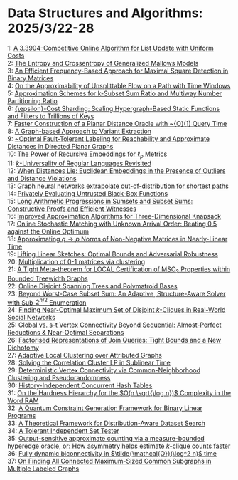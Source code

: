 # Data Structures and Algorithms: 2025/3/22-28  
1: [A 3.3904-Competitive Online Algorithm for List Update with Uniform Costs](https://doi.org/10.48550/arXiv.2503.17264)  
2: [The Entropy and Crossentropy of Generalized Mallows Models](https://doi.org/10.48550/arXiv.2503.17521)  
3: [An Efficient Frequency-Based Approach for Maximal Square Detection in Binary Matrices](https://doi.org/10.48550/arXiv.2503.18974)  
4: [On the Approximability of Unsplittable Flow on a Path with Time Windows](https://doi.org/10.48550/arXiv.2503.17802)  
5: [Approximation Schemes for k-Subset Sum Ratio and Multiway Number  Partitioning Ratio](https://doi.org/10.48550/arXiv.2503.18241)  
6: [{\epsilon}-Cost Sharding: Scaling Hypergraph-Based Static Functions and  Filters to Trillions of Keys](https://doi.org/10.48550/arXiv.2503.18397)  
7: [Faster Construction of a Planar Distance Oracle with \~{O}(1) Query Time](https://doi.org/10.48550/arXiv.2503.18425)  
8: [A Graph-based Approach to Variant Extraction](https://doi.org/10.48550/arXiv.2503.18472)  
9: [\~Optimal Fault-Tolerant Labeling for Reachability and Approximate  Distances in Directed Planar Graphs](https://doi.org/10.48550/arXiv.2503.18474)  
10: [The Power of Recursive Embeddings for $\ell_p$ Metrics](https://doi.org/10.48550/arXiv.2503.18508)  
11: [$k$-Universality of Regular Languages Revisited](https://doi.org/10.48550/arXiv.2503.18611)  
12: [When Distances Lie: Euclidean Embeddings in the Presence of Outliers and  Distance Violations](https://doi.org/10.48550/arXiv.2503.19093)  
13: [Graph neural networks extrapolate out-of-distribution for shortest paths](https://doi.org/10.48550/arXiv.2503.19173)  
14: [Privately Evaluating Untrusted Black-Box Functions](https://doi.org/10.48550/arXiv.2503.19268)  
15: [Long Arithmetic Progressions in Sumsets and Subset Sums: Constructive  Proofs and Efficient Witnesses](https://doi.org/10.48550/arXiv.2503.19299)  
16: [Improved Approximation Algorithms for Three-Dimensional Knapsack](https://doi.org/10.48550/arXiv.2503.19365)  
17: [Online Stochastic Matching with Unknown Arrival Order: Beating $0.5$  against the Online Optimum](https://doi.org/10.48550/arXiv.2503.19456)  
18: [Approximating $q \rightarrow p$ Norms of Non-Negative Matrices in  Nearly-Linear Time](https://doi.org/10.48550/arXiv.2503.19553)  
19: [Lifting Linear Sketches: Optimal Bounds and Adversarial Robustness](https://doi.org/10.48550/arXiv.2503.19629)  
20: [Multiplication of 0-1 matrices via clustering](https://doi.org/10.48550/arXiv.2503.19631)  
21: [A Tight Meta-theorem for LOCAL Certification of MSO$_2$ Properties  within Bounded Treewidth Graphs](https://doi.org/10.48550/arXiv.2503.19671)  
22: [Online Disjoint Spanning Trees and Polymatroid Bases](https://doi.org/10.48550/arXiv.2503.19999)  
23: [Beyond Worst-Case Subset Sum: An Adaptive, Structure-Aware Solver with Sub-$2^{n/2}$ Enumeration](https://doi.org/10.48550/arXiv.2503.20162)  
24: [Finding Near-Optimal Maximum Set of Disjoint $k$-Cliques in Real-World  Social Networks](https://doi.org/10.48550/arXiv.2503.20299)  
25: [Global vs. s-t Vertex Connectivity Beyond Sequential: Almost-Perfect  Reductions & Near-Optimal Separations](https://doi.org/10.48550/arXiv.2503.20366)  
26: [Factorised Representations of Join Queries: Tight Bounds and a New  Dichotomy](https://doi.org/10.48550/arXiv.2503.20438)  
27: [Adaptive Local Clustering over Attributed Graphs](https://doi.org/10.48550/arXiv.2503.20488)  
28: [Solving the Correlation Cluster LP in Sublinear Time](https://doi.org/10.48550/arXiv.2503.20883)  
29: [Deterministic Vertex Connectivity via Common-Neighborhood Clustering and  Pseudorandomness](https://doi.org/10.48550/arXiv.2503.20985)  
30: [History-Independent Concurrent Hash Tables](https://doi.org/10.48550/arXiv.2503.21016)  
31: [On the Hardness Hierarchy for the $O(n \sqrt{\log n})$ Complexity in the Word RAM](https://doi.org/10.48550/arXiv.2503.21049)  
32: [A Quantum Constraint Generation Framework for Binary Linear Programs](https://doi.org/10.48550/arXiv.2503.21222)  
33: [A Theoretical Framework for Distribution-Aware Dataset Search](https://doi.org/10.48550/arXiv.2503.21235)  
34: [A Tolerant Independent Set Tester](https://doi.org/10.48550/arXiv.2503.21441)  
35: [Output-sensitive approximate counting via a measure-bounded hyperedge  oracle, or: How asymmetry helps estimate $k$-clique counts faster](https://doi.org/10.48550/arXiv.2503.21655)  
36: [Fully dynamic biconnectivity in $\tilde{\mathcal{O}}(\log^2 n)$ time](https://doi.org/10.48550/arXiv.2503.21733)  
37: [On Finding All Connected Maximum-Sized Common Subgraphs in Multiple  Labeled Graphs](https://doi.org/10.48550/arXiv.2503.22368)  